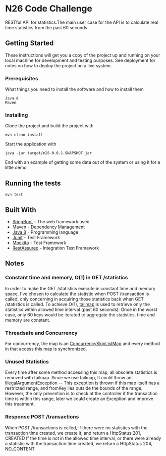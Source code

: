 # N26 Code Challenge

RESTful API for statistics.The main user case for the API is to calculate real time statistics from the past 60 seconds

## Getting Started

These instructions will get you a copy of the project up and running on your local machine for development and testing purposes. See deployment for notes on how to deploy the project on a live system.

### Prerequisites

What things you need to install the software and how to install them

```
Java 8
Maven
```

### Installing

Clone the project and build the project with

```
mvn clean install
```

Start the application with

```
java -jar target/n26-0.0.1-SNAPSHOT.jar

```

End with an example of getting some data out of the system or using it for a little demo

## Running the tests

```
mvn test
```

## Built With

* [SringBoot](https://projects.spring.io/spring-boot/) - The web framework used
* [Maven](https://maven.apache.org/) - Dependency Management
* [Java 8](http://www.oracle.com/technetwork/pt/java/javase/downloads/jdk8-downloads-2133151.html) - Programming language
* [Junit](http://junit.org/junit4/) - Test Framework
* [Mockito](http://site.mockito.org/) - Test Framework
* [RestAssured](http://rest-assured.io/) - Integration Test Framework

## Notes

### Constant time and memory, O(1) in GET /statistics
In order to make the GET /statistics execute in constant time and memory space,
I've chosen to calculate the statistic when POST /transaction is called, only concerning in
acquiring those statistics back when GET /statistics is called. To achieve O(1), [tailmap](https://docs.oracle.com/javase/7/docs/api/java/util/NavigableMap.html#tailMap(K)) is used
to retrieve only the statistics within allowed time interval (past 60 seconds). Once in the worst case, only 60 keys would be iterated to aggregate the statistics, time and memory are constant.

### Threadsafe and Concurrency
For concurrency, the map is an [ConcurrencySkipListMap](https://docs.oracle.com/javase/7/docs/api/java/util/concurrent/ConcurrentSkipListMap.html) and every method in that access this map is synchronized.

### Unused Statistics
Every time after some method accessing this map, all obsolete statistics is removed with tailmap.
Since we use tailmap, It could throw an IllegalArgumentException -- This exception is thrown if this map itself has a restricted range, and fromKey lies outside the bounds of the range.
However, the only prevention is to check at the controller if the transaction time is within this range, later we could create an Exception and improve this treatment.

### Response POST /transactions
When POST /transactions is called, if there were no statistics with the transaction time created, we create it, and return a HttpStatus 201, CREATED
If the time is not in the allowed time interval, or there were already a statistic with the transaction time created, we return a HttpStatus 204, NO_CONTENT
